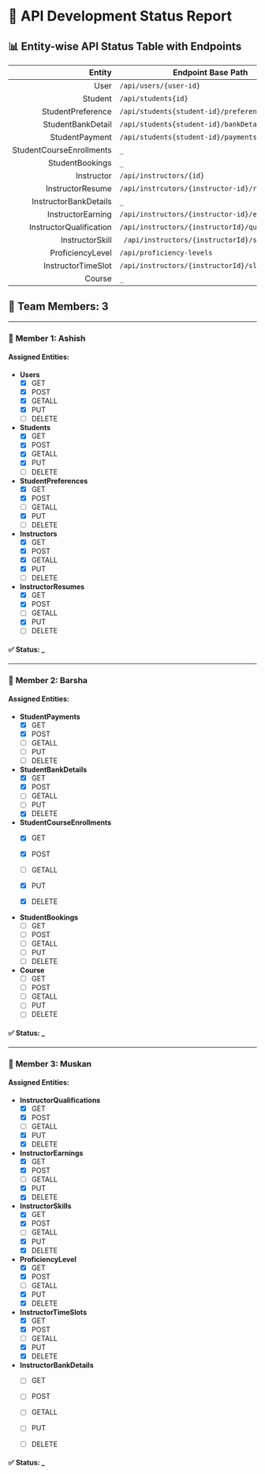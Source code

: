 # 🧾 API Development Status Report



## 📊 Entity-wise API Status Table with Endpoints

|                   Entity | Endpoint Base Path                              |
|-------------------------:|-------------------------------------------------|
|                     User | `/api/users/{user-id}`                          |
|                  Student | `/api/students{id}`                             |
|        StudentPreference | `/api/students{student-id}/preferences`         |
|        StudentBankDetail | `/api/students{student-id}/bankDetails`         |
|           StudentPayment | `/api/students{student-id}/payments`            |
| StudentCourseEnrollments | `_`                                             | 
|          StudentBookings | `_`                                             |
|               Instructor | `/api/instructors/{id}`                         |
|         InstructorResume | `/api/instrcutors/{instructor-id}/resume`       |
|    InstructorBankDetails | `_`                                             |
|        InstructorEarning | `/api/instructors/{instructor-id}/earnings`     |
|  InstructorQualification | `/api/instructors/{instructorId}/qualification` |
|          InstructorSkill | ` /api/instructors/{instructorId}/skills`       |
|         ProficiencyLevel | `/api/proficiency-levels`                       |
|       InstructorTimeSlot | `/api/instructors/{instructorId}/slots`         | 
|                   Course | `_`                                             | 

## 👥 Team Members: 3

---

### 👤 **Member 1: Ashish**

#### Assigned Entities:
- **Users**
    - [x] GET
    - [x] POST
    - [x] GETALL
    - [x] PUT
    - [ ] DELETE

- **Students**
    - [x] GET
    - [x] POST
    - [x] GETALL
    - [x] PUT
    - [ ] DELETE

- **StudentPreferences**
    - [x] GET
    - [x] POST
    - [ ] GETALL
    - [x] PUT
    - [ ] DELETE

- **Instructors**
    - [x] GET
    - [x] POST
    - [x] GETALL
    - [x] PUT
    - [ ] DELETE

- **InstructorResumes**
    - [x] GET
    - [x] POST
    - [ ] GETALL
    - [x] PUT
    - [ ] DELETE

#### ✅ Status: _

---

### 👤 **Member 2: Barsha**

#### Assigned Entities:
- **StudentPayments**
    - [x] GET
    - [x] POST
    - [ ] GETALL
    - [ ] PUT
    - [ ] DELETE

- **StudentBankDetails**
    - [x] GET
    - [x] POST
    - [ ] GETALL
    - [ ] PUT
    - [x] DELETE

- **StudentCourseEnrollments**
    - [x] GET
    - [x] POST
    - [ ] GETALL
    - [x] PUT
    - [x] DELETE


- **StudentBookings**
    - [ ] GET
    - [ ] POST
    - [ ] GETALL
    - [ ] PUT
    - [ ] DELETE

- **Course**
    - [ ] GET
    - [ ] POST
    - [ ] GETALL
    - [ ] PUT
    - [ ] DELETE

#### ✅ Status: _

---

### 👤 **Member 3: Muskan**

#### Assigned Entities:
- **InstructorQualifications**
    - [x] GET
    - [x] POST
    - [ ] GETALL
    - [x] PUT
    - [x] DELETE

- **InstructorEarnings**
    - [x] GET
    - [x] POST
    - [ ] GETALL
    - [x] PUT
    - [x] DELETE

- **InstructorSkills**
    - [x] GET
    - [x] POST
    - [ ] GETALL
    - [x] PUT
    - [x] DELETE

- **ProficiencyLevel**
    - [x] GET
    - [x] POST
    - [ ] GETALL
    - [x] PUT
    - [x] DELETE

- **InstructorTimeSlots**
    - [x] GET
    - [x] POST
    - [ ] GETALL
    - [x] PUT
    - [x] DELETE

- **InstructorBankDetails**
    - [ ] GET
    - [ ] POST
    - [ ] GETALL
    - [ ] PUT
    - [ ] DELETE



#### ✅ Status: _

